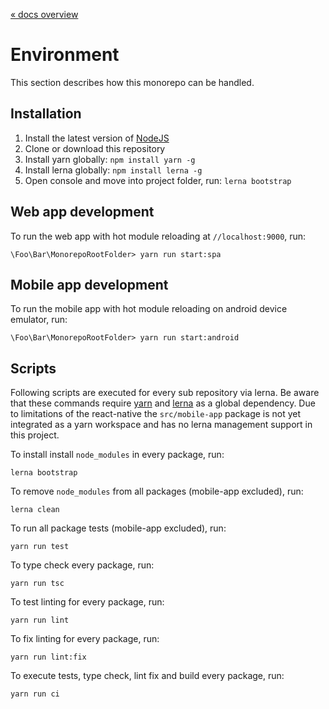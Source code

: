 [« docs overview](../README.md)

# Environment
This section describes how this monorepo can be handled.

## Installation
1. Install the latest version of [NodeJS](http://nodejs.org/en/download/)
2. Clone or download this repository
3. Install yarn globally: `npm install yarn -g`
4. Install lerna globally: `npm install lerna -g`
5. Open console and move into project folder, run:  `lerna bootstrap`

## Web app development
To run the web app with hot module reloading at `//localhost:9000`, run:

    \Foo\Bar\MonorepoRootFolder> yarn run start:spa
    
## Mobile app development
To run the mobile app with hot module reloading on android device emulator, run:

    \Foo\Bar\MonorepoRootFolder> yarn run start:android

## Scripts
Following scripts are executed for every sub repository via lerna.
Be aware that these commands require [yarn](https://yarnpkg.com/) and [lerna](https://lerna.js.org/) as a global dependency.
Due to limitations of the react-native the `src/mobile-app` package is not yet integrated as a yarn workspace
and has no lerna management support in this project.

To install install `node_modules` in every package, run:

    lerna bootstrap

To remove `node_modules` from all packages (mobile-app excluded), run:

    lerna clean

To run all package tests (mobile-app excluded), run:

    yarn run test

To type check every package, run:

    yarn run tsc

To test linting for every package, run:

    yarn run lint

To fix linting for every package, run:

    yarn run lint:fix

To execute tests, type check, lint fix and build every package, run:

    yarn run ci
